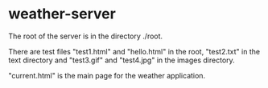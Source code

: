 # weather-server

The root of the server is in the directory ./root.

There are test files "test1.html" and "hello.html" in the root, "test2.txt" in the text directory and "test3.gif" and "test4.jpg" in the images directory.

"current.html" is the main page for the weather application.
